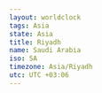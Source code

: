 ```yaml
---
layout: worldclock
tags: Asia
state: Asia
title: Riyadh
name: Saudi Arabia
iso: SA
timezone: Asia/Riyadh
utc: UTC +03:06
---
```


